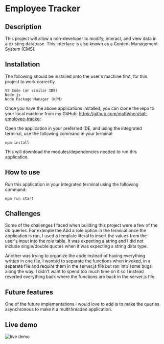 # Employee Tracker
## Description
This project will allow a non-developer to modify, interact, and view data in a existing database. This interface is also known as a Content Management System (CMS). 

## Installation
The following should be installed onto the user's machine first, for this project to work correctly.

```
VS Code (or similar IDE)
Node.js
Node Package Manager (NPM)
```
Once you have the above applications installed, you can clone the repo to your local machine from my GitHub: https://github.com/mattwhen/sql-employee-tracker 

Open the application in your preferred IDE, and using the integrated terminal, use the following command in your terminal:

```
npm install
```
This will download the modules/dependencies needed to run this application.

## How to use
Run this application in your integrated terminal using the following command: 
```
npm run start
```


## Challenges
Some of the challenges I faced when building this project were a few of the db queries. For example the Add a role option in the terminal once the application is ran, I used a template literal to insert the values from the user's input into the role table. It was expecting a string and I did not include single/double quotes when it was expecting a string data type. 

Another was trying to organize the code instead of having everything written in one file, I wanted to separate the functions when invoked, in a separate file and require them in the server.js file but ran into some bugs along the way. I didn't want to spend too much time on it so I instead reverted everything back where the functions are back in the server.js file. 

## Future features
One of the future implementations I would love to add is to make the queries asynchronous to make it a multithreaded application. 



## Live demo
![live demo](./assets/sql-employee-tracker-demo.gif)